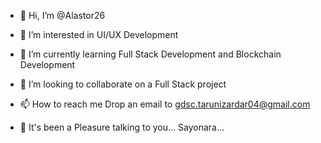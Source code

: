 - 👋 Hi, I’m @Alastor26
- 👀 I’m interested in UI/UX Development 
- 🌱 I’m currently learning Full Stack Development and Blockchain Development 
- 💞️ I’m looking to collaborate on a Full Stack project 
- 📫 How to reach me Drop an email to gdsc.tarunizardar04@gmail.com

- 💞️ It's been a Pleasure talking to you... Sayonara... 

<!---
Alastor26/Alastor26 is a ✨ special ✨ repository because its `README.md` (this file) appears on your GitHub profile.
You can click the Preview link to take a look at your changes.
--->
